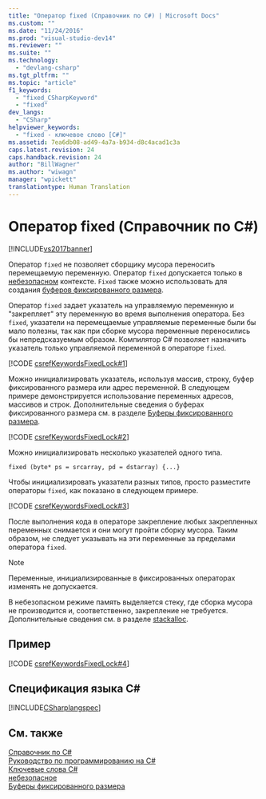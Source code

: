```yaml
---
title: "Оператор fixed (Справочник по C#) | Microsoft Docs"
ms.custom: ""
ms.date: "11/24/2016"
ms.prod: "visual-studio-dev14"
ms.reviewer: ""
ms.suite: ""
ms.technology: 
  - "devlang-csharp"
ms.tgt_pltfrm: ""
ms.topic: "article"
f1_keywords: 
  - "fixed_CSharpKeyword"
  - "fixed"
dev_langs: 
  - "CSharp"
helpviewer_keywords: 
  - "fixed - ключевое слово [C#]"
ms.assetid: 7ea6db08-ad49-4a7a-b934-d8c4acad1c3a
caps.latest.revision: 24
caps.handback.revision: 24
author: "BillWagner"
ms.author: "wiwagn"
manager: "wpickett"
translationtype: Human Translation
---
```

# Оператор fixed (Справочник по C#)
[!INCLUDE[vs2017banner](../../../csharp/includes/vs2017banner.md)]

Оператор `fixed` не позволяет сборщику мусора переносить перемещаемую переменную.  Оператор `fixed` допускается только в [небезопасном](../../../csharp/language-reference/keywords/unsafe.md) контексте.  `Fixed` также можно использовать для создания [буферов фиксированного размера](../../../csharp/programming-guide/unsafe-code-pointers/fixed-size-buffers.md).  
  
 Оператор `fixed` задает указатель на управляемую переменную и "закрепляет" эту переменную во время выполнения оператора.  Без `fixed`, указатели на перемещаемые управляемые переменные были бы мало полезны, так как при сборке мусора переменные переносились бы непредсказуемым образом.  Компилятор C\# позволяет назначить указатель только управляемой переменной в операторе `fixed`.  
  
 [!CODE [csrefKeywordsFixedLock#1](../CodeSnippet/VS_Snippets_VBCSharp/csrefKeywordsFixedLock#1)]  
  
 Можно инициализировать указатель, используя массив, строку, буфер фиксированного размера или адрес переменной.  В следующем примере демонстрируется использование переменных адресов, массивов и строк.  Дополнительные сведения о буферах фиксированного размера см. в разделе [Буферы фиксированного размера](../../../csharp/programming-guide/unsafe-code-pointers/fixed-size-buffers.md).  
  
 [!CODE [csrefKeywordsFixedLock#2](../CodeSnippet/VS_Snippets_VBCSharp/csrefKeywordsFixedLock#2)]  
  
 Можно инициализировать несколько указателей одного типа.  
  
```  
fixed (byte* ps = srcarray, pd = dstarray) {...}  
```  
  
 Чтобы инициализировать указатели разных типов, просто разместите операторы `fixed`, как показано в следующем примере.  
  
 [!CODE [csrefKeywordsFixedLock#3](../CodeSnippet/VS_Snippets_VBCSharp/csrefKeywordsFixedLock#3)]  
  
 После выполнения кода в операторе закрепление любых закрепленных переменных снимается и они могут пройти сборку мусора.  Таким образом, не следует указывать на эти переменные за пределами оператора `fixed`.  
  
> [!NOTE]
>  Переменные, инициализированные в фиксированных операторах изменять не допускается.  
  
 В небезопасном режиме память выделяется стеку, где сборка мусора не производится и, соответственно, закрепление не требуется.  Дополнительные сведения см. в разделе [stackalloc](../../../csharp/language-reference/keywords/stackalloc.md).  
  
## Пример  
 [!CODE [csrefKeywordsFixedLock#4](../CodeSnippet/VS_Snippets_VBCSharp/csrefKeywordsFixedLock#4)]  
  
## Спецификация языка C\#  
 [!INCLUDE[CSharplangspec](../../../csharp/language-reference/keywords/includes/csharplangspec_md.md)]  
  
## См. также  
 [Справочник по C\#](../../../csharp/language-reference/index.md)   
 [Руководство по программированию на C\#](../../../csharp/programming-guide/index.md)   
 [Ключевые слова C\#](../../../csharp/language-reference/keywords/index.md)   
 [небезопасное](../../../csharp/language-reference/keywords/unsafe.md)   
 [Буферы фиксированного размера](../../../csharp/programming-guide/unsafe-code-pointers/fixed-size-buffers.md)